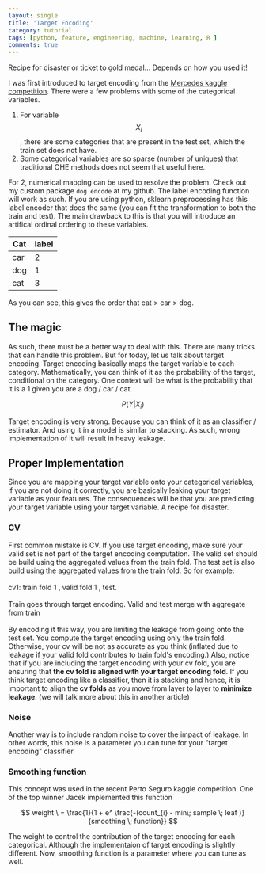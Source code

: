 ```yaml
---
layout: single
title: 'Target Encoding'
category: tutorial
tags: [python, feature, engineering, machine, learning, R ]
comments: true
---
```


Recipe for disaster or ticket to gold medal... Depends on how you used it!

<script src="https://cdn.mathjax.org/mathjax/latest/MathJax.js?config=TeX-AMS-MML_HTMLorMML" type="text/javascript"></script>

I was first introduced to target encoding from the [Mercedes kaggle competition](). There were a few problems with some of the categorical variables. 

1. For variable $$ X_{i} $$, there are some categories that are present in the test set, which the train set does not have. 
2. Some categorical variables are so sparse (number of uniques) that traditional OHE methods does not seem that useful here. 

For 2, numerical mapping can be used to resolve the problem. Check out my custom package `dog encode` at my github. The label encoding function will work as such. If you are using python, sklearn.preprocessing has this label encoder that does the same (you can fit the transformation to both the train and test). 
The main drawback to this is that you will introduce an artifical ordinal ordering to these variables. 

Cat | label 
--- | ---
car | 2
dog | 1
cat | 3

As you can see, this gives the order that cat > car > dog. 

## The magic 

As such, there must be a better way to deal with this. There are many tricks that can handle this problem. But for today, let us talk about target encoding. Target encoding basically maps the target variable to each category. Mathematically, you can think of it as the probability of the target, conditional on the category. One context will be what is the probability that it is a 1 given you are a dog / car / cat. 

$$
P(Y | X_{i} ) 
$$ 

Target encoding is very strong. Because you can think of it as an classifier / estimator. And using it in a model is similar to stacking. As such, wrong implementation of it will result in heavy leakage. 

## Proper Implementation 

Since you are mapping your target variable onto your categorical variables, if you are not doing it correctly, you are basically leaking your target variable as your features. The consequences will be that you are predicting your target variable using your target variable. A recipe for disaster. 

### CV 

First common mistake is CV. If you use target encoding, make sure your valid set is not part of the target encoding computation. The valid set should be build using the aggregated values from the train fold. The test set is also build using the aggregated values from the train fold. So for example: 
<br>
<br>
cv1: train fold 1 , valid fold 1 , test.
<br>
<br>
Train goes through target encoding. Valid and test merge with aggregate from train 
<br>
<br>
By encoding it this way, you are limiting the leakage from going onto the test set. You compute the target encoding using only the train fold. Otherwise, your cv will be not as accurate as you think (inflated due to leakage if your valid fold contributes to train fold's encoding.)
Also, notice that if you are including the target encoding with your cv fold, you are ensuring that **the cv fold is aligned with your target encoding fold**. If you think target encoding like a classifier, then it is stacking and hence, it is important to align the **cv folds** as you move from layer to layer to **minimize leakage**. (we will talk more about this in another article) 

### Noise 
Another way is to include random noise to cover the impact of leakage. In other words, this noise is a parameter you can tune for your "target encoding" classifier. 

### Smoothing function 
This concept was used in the recent Perto Seguro kaggle competition. One of the top winner Jacek implemented this function 

$$
weight \ = \frac{1}{1 + e^ \frac{-(count_{i} - min\; sample \; leaf )}{smoothing \; function}}
$$

The weight to control the contribution of the target encoding for each categorical. Although the implementaion of target encoding is slightly different. Now, smoothing function is a parameter where you can tune as well.  
